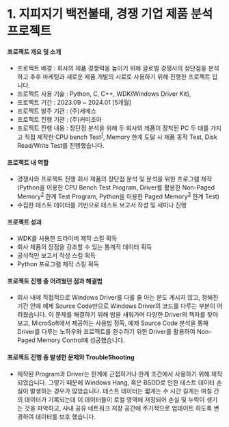 
# 1. 지피지기 백전불태, 경쟁 기업 제품 분석 프로젝트

#### 프로젝트 개요 및 소개

- 프로젝트 배경 : 회사의 제품 경쟁력을 높이기 위해 글로벌 경쟁사의 장단점을 분석하고 추후 마케팅과 새로운 제품 개발의 시료로 사용하기 위해 진행한 프로젝트 입니다.
- 프로젝트 사용 기술 : Python, C, C++, WDK(Windows Driver Kit), 
- 프로젝트 기간 : 2023.09 ~ 2024.01 [5개월]
- 프로젝트 발주 기관 : (주)세메스
- 프로젝트 진행 기관 : (주)커미조아
- 프로젝트 진행 내용 : 장단점 분석을 위해 두 회사의 제품이 장착된 PC 두 대를 가지고 직접 제작한 CPU bench Test<sup>[1](CPUbench.md)</sup>, Memory 한계 도달 시 제품 동작 Test, Disk Read/Write Test를 진행했습니다.

#### 프로젝트 내 역할

- 경쟁사와 프로젝트 진행 회사 제품의 장단점 분석 및 분석을 위한 프로그램 제작(Python을 이용한 CPU Bench Test Program, Driver를 활용한 Non-Paged Memory<sup>[2](nonPagedMem.md)</sup> 한계 Test Program, Python을 이용한 Paged Memory<sup>[3](PagedMem.md)</sup> 한계 Test)
- 수집한 테스트 데이터를 기반으로 테스트 보고서 작성 및 세미나 진행

#### 프로젝트 성과

- WDK를 사용한 드라이버 제작 스킬 획득
- 회사 제품의 장점을 강조할 수 있는 통계적 데이터 획득
- 공식적인 보고서 작성 스킬 획득
- Python 프로그램 제작 스킬 획득

#### 프로젝트 진행 중 어려웠던 점과 해결법
-  회사 내에 직접적으로 Windows Driver를 다룰 줄 아는 분도 계시지 않고, 정해진 기간 안에 예제 Source Code만으로 Windows Driver의 코드를 다루는 부분이 어려웠습니다. 이 문제를 해결하기 위해 밤을 새워가며 다양한 Driver의 책자를 찾아보고, MicroSoft에서 제공하는 사용법 정독, 예제 Source Code 분석을 통해 Driver를 다루는 노하우와 프로젝트를 완수하기 위한 Driver를 활용하여 Non-Paged Memory Control에 성공했습니다.

#### 프로젝트 진행 중 발생한 문제와 TroubleShooting
- 제작된 Program과 Driver는 한계에 근접하거나 한계 조건에서 사용하기 위해 제작되었습니다. 그렇기 때문에 Windows Hang, 혹은 BSOD로 인한 테스트 데이터 손실이 발생하는 경우가 많았습니다. 테스트 데이터는 짧게는 수 시간 길게는 며칠 간의 데이터가 기록되는데 이 데이터들이 로컬 영역에 저장되어 손실 및 누락이 생기는 것을 파악하고, 사내 공유 네트워크 저장 공간에 주기적으로 업데이트 하도록 변경하여 데이터를 보호 했습니다.